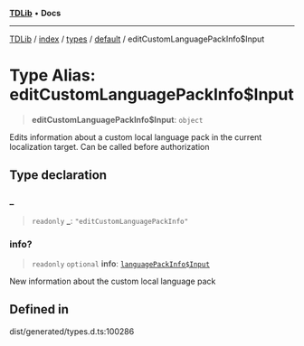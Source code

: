 [**TDLib**](../../../../../../README.md) • **Docs**

***

[TDLib](../../../../../../modules.md) / [index](../../../../../README.md) / [types](../../../README.md) / [default](../README.md) / editCustomLanguagePackInfo$Input

# Type Alias: editCustomLanguagePackInfo$Input

> **editCustomLanguagePackInfo$Input**: `object`

Edits information about a custom local language pack in the current localization target. Can be called before authorization

## Type declaration

### \_

> `readonly` **\_**: `"editCustomLanguagePackInfo"`

### info?

> `readonly` `optional` **info**: [`languagePackInfo$Input`](languagePackInfo$Input.md)

New information about the custom local language pack

## Defined in

dist/generated/types.d.ts:100286
